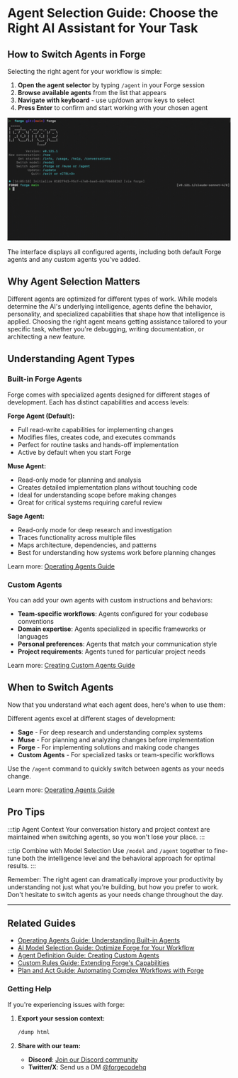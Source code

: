 # Agent Selection Guide: Choose the Right AI Assistant for Your Task

## How to Switch Agents in Forge

Selecting the right agent for your workflow is simple:

1. **Open the agent selector** by typing `/agent` in your Forge session
2. **Browse available agents** from the list that appears
3. **Navigate with keyboard** - use up/down arrow keys to select
4. **Press Enter** to confirm and start working with your chosen agent

![Forge agent selection process showing a user typing /agent and selecting from a list of available agents](../static/docs/switching-agents.gif)

The interface displays all configured agents, including both default Forge agents and any custom agents you've added.

## Why Agent Selection Matters

Different agents are optimized for different types of work. While models determine the AI's underlying intelligence, agents define the behavior, personality, and specialized capabilities that shape how that intelligence is applied. Choosing the right agent means getting assistance tailored to your specific task, whether you're debugging, writing documentation, or architecting a new feature.

## Understanding Agent Types

### Built-in Forge Agents

Forge comes with specialized agents designed for different stages of development. Each has distinct capabilities and access levels:

**Forge Agent (Default):**

- Full read-write capabilities for implementing changes
- Modifies files, creates code, and executes commands
- Perfect for routine tasks and hands-off implementation
- Active by default when you start Forge

**Muse Agent:**

- Read-only mode for planning and analysis
- Creates detailed implementation plans without touching code
- Ideal for understanding scope before making changes
- Great for critical systems requiring careful review

**Sage Agent:**

- Read-only mode for deep research and investigation
- Traces functionality across multiple files
- Maps architecture, dependencies, and patterns
- Best for understanding how systems work before planning changes

Learn more: [Operating Agents Guide](/docs/operating-agents)

### Custom Agents

You can add your own agents with custom instructions and behaviors:

- **Team-specific workflows**: Agents configured for your codebase conventions
- **Domain expertise**: Agents specialized in specific frameworks or languages
- **Personal preferences**: Agents that match your communication style
- **Project requirements**: Agents tuned for particular project needs

Learn more: [Creating Custom Agents Guide](/docs/agent-definition-guide)

## When to Switch Agents

Now that you understand what each agent does, here's when to use them:

Different agents excel at different stages of development:

- **Sage** - For deep research and understanding complex systems
- **Muse** - For planning and analyzing changes before implementation
- **Forge** - For implementing solutions and making code changes
- **Custom Agents** - For specialized tasks or team-specific workflows

Use the `/agent` command to quickly switch between agents as your needs change.

Learn more: [Operating Agents Guide](/docs/operating-agents)

## Pro Tips

:::tip Agent Context
Your conversation history and project context are maintained when switching agents, so you won't lose your place.
:::

:::tip Combine with Model Selection
Use `/model` and `/agent` together to fine-tune both the intelligence level and the behavioral approach for optimal results.
:::

Remember: The right agent can dramatically improve your productivity by understanding not just what you're building, but how you prefer to work. Don't hesitate to switch agents as your needs change throughout the day.

---

## Related Guides

- [Operating Agents Guide: Understanding Built-in Agents](/docs/operating-agents)
- [AI Model Selection Guide: Optimize Forge for Your Workflow](/docs/model-selection-guide)
- [Agent Definition Guide: Creating Custom Agents](/docs/agent-definition-guide)
- [Custom Rules Guide: Extending Forge's Capabilities](/docs/custom-rules-guide)
- [Plan and Act Guide: Automating Complex Workflows with Forge](/docs/plan-and-act-guide)

### Getting Help

If you're experiencing issues with forge:

1. **Export your session context:**

   ```bash
   /dump html
   ```

2. **Share with our team:**
   - **Discord**: [Join our Discord community](https://discord.gg/kRZBPpkgwq)
   - **Twitter/X**: Send us a DM [@forgecodehq](https://x.com/forgecodehq)
